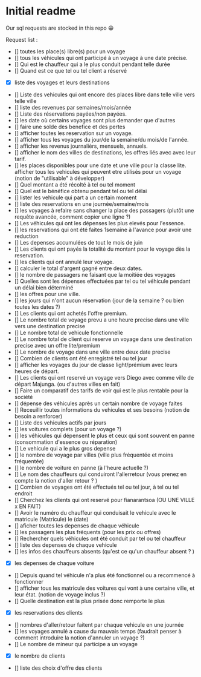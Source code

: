 # Initial readme

Our sql requests are stocked in this repo 😁


Request list : 

- [] toutes les place(s) libre(s) pour un voyage
- [] tous les véhicules qui ont participé à un voyage à une date précise.
- [] Qui est le chauffeur qui a le plus conduit pendant telle durée
- [] Quand est ce que tel ou tel client a réservé
- [x] liste des voyages et leurs destinations
- [] Liste des vehicules qui ont encore des places libre dans telle ville vers telle ville
- [] liste des revenues par semaines/mois/année
- [] Liste des réservations payées/non payées.
- [] les date où certains voyages sont plus demander que d'autres
- [] faire une solde des benefice et des pertes
- [] afficher toutes les reservation sur un voyage.
- [] afficher tous les voyages du jour/de la semaine/du mois/de l'année.
- [] afficher les revenus journalièrs, mensuels, annuels.
- [] afficher le nom des villes de destinations, les offres liés avec avec leur tarif.
- [] les places disponibles pour une date et une ville pour la classe lite.
 afficher tous les vehicules qui peuvent etre utilisés pour un voyage (notion de "utilisable" à développer)
- [] Quel montant a été récolté à tel ou tel moment
- [] Quel est le bénéfice obtenu pendant tel ou tel délai
- [] lister les vehicule qui part a un certain moment
- [] liste des reservations en une journée/semaine/mois
- [] les voyages à refaire sans changer la place des passagers (plutôt une requête avancée, comment copier une ligne ?)
- [] Les véhicules qui ont les dépenses les plus elevés pour l'essence.
- [] les reservations qui ont été faites 1semaine à l'avance pour avoir une reduction
- [] Les depenses accumulées de tout le mois de juin
- [] Les clients qui ont payés la totalité du montant pour le voyage dès la reservation.
- [] les clients qui ont annulé leur voyage.
- [] calculer le total d'argent gagné entre deux dates.
- [] le nombre de passagers ne faisant que la moitiée des voyages
- [] Quelles sont les dépenses effectuées par tel ou tel véhicule pendant un délai bien déterminé
- [] les offres pour une ville.
- [] les jours qui n'ont aucun réservation (jour de la semaine ? ou bien toutes les dates ?)
- [] Les clients qui ont achetés l'offre premium.
- [] Le nombre total de voyage prevu a une heure precise dans une ville vers une destination precise
- [] Le nombre total de vehicule fonctionnelle
- [] Le nombre total de client qui reserve un voyage dans une destination precise avec un offre lite/premium
- [] Le nombre de voyage dans une ville entre deux date precise
- [] Combien de clients ont été enregistré tel ou tel jour
- [] afficher les voyages du jour de classe light/prémium avec leurs heures de départ.
- [] Les clients qui ont reservé un voyage vers Diego avec comme ville de départ Majunga. (ou d'autres villes en fait)
- [] Faire un comparatif des tarifs de voir qui est le plus rentable pour la société
- [] dépense des véhicules après un certain nombre de voyage faites
- [] Receuillir toutes informations du vehicules et ses besoins (notion de besoin a renforcer)
- [] Liste des vehicules actifs par jours
- [] les voitures complets (pour un voyage  ?)
- [] les véhicules qui dépensent le plus et ceux qui sont souvent en panne (consommation d'essence ou réparation)
- [] Le vehicule qui a le plus gros depense
- [] le nombre de voyage par villes (ville plus fréquentée et moins fréquentée)
- [] le nombre de voiture en panne (à l'heure actuelle ?)
- [] Le nom des chauffeurs qui conduiront l'allerretour (vous prenez en compte la notion d'aller retour ? )
- [] Combien de voyages ont été effectués tel ou tel jour, à tel ou tel endroit
- [] Cherchez les clients qui ont reservé pour fianarantsoa (OU UNE VILLE x EN FAIT)
- [] Avoir le numéro du chauffeur qui conduisait le vehicule avec le matricule (Matricule) le (date)
- [] aficher toutes les depenses de chaque véhicule
- [] les passagers les plus fréquents (pour les prix ou offres)
- [] Rechercher quels véhicules ont été conduit par tel ou tel chauffeur
- [] liste des depenses de chaque vehicule
- [] les infos des chauffeurs absents (qu'est ce qu'un chauffeur absent ? )
- [x] les depenses de chaque voiture
- [] Depuis quand tel véhicule n'a plus été fonctionnel ou a recommencé à fonctionner
- [] afficher tous les matricule des voitures qui vont à une certaine ville, et leur état. (notion de voyage inclus ?)
- [] Quelle destination est la plus prisée donc remporte le plus
- [x] les reservations des clients
- [] nombres d'aller/retour faitent par chaque vehicule en une journée
- [] les voyages annulé a cause du mauvais temps (faudrait penser à comment introduire la notion d'annuler un voyage ?)
- [] Le nombre de mineur qui participe a un voyage
- [x] le nombre de clients
- [] liste des choix d'offre des clients